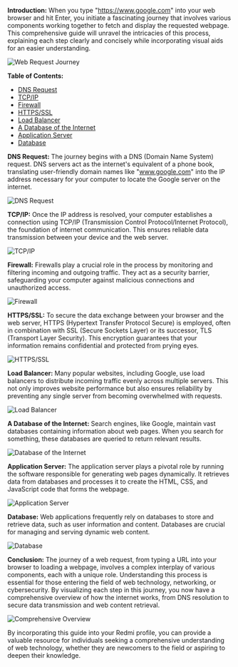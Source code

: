 **Introduction:**
When you type "https://www.google.com" into your web browser and hit Enter, you initiate a fascinating journey that involves various components working together to fetch and display the requested webpage. This comprehensive guide will unravel the intricacies of this process, explaining each step clearly and concisely while incorporating visual aids for an easier understanding.

![Web Request Journey](insert_image_url)

**Table of Contents:**
- [DNS Request](#dns-request)
- [TCP/IP](#tcp-ip)
- [Firewall](#firewall)
- [HTTPS/SSL](#https-ssl)
- [Load Balancer](#load-balancer)
- [A Database of the Internet](#database-of-the-internet)
- [Application Server](#application-server)
- [Database](#database)

**DNS Request:**
The journey begins with a DNS (Domain Name System) request. DNS servers act as the internet's equivalent of a phone book, translating user-friendly domain names like "www.google.com" into the IP address necessary for your computer to locate the Google server on the internet.

![DNS Request](insert_image_url)

**TCP/IP:**
Once the IP address is resolved, your computer establishes a connection using TCP/IP (Transmission Control Protocol/Internet Protocol), the foundation of internet communication. This ensures reliable data transmission between your device and the web server.

![TCP/IP](insert_image_url)

**Firewall:**
Firewalls play a crucial role in the process by monitoring and filtering incoming and outgoing traffic. They act as a security barrier, safeguarding your computer against malicious connections and unauthorized access.

![Firewall](insert_image_url)

**HTTPS/SSL:**
To secure the data exchange between your browser and the web server, HTTPS (Hypertext Transfer Protocol Secure) is employed, often in combination with SSL (Secure Sockets Layer) or its successor, TLS (Transport Layer Security). This encryption guarantees that your information remains confidential and protected from prying eyes.

![HTTPS/SSL](insert_image_url)

**Load Balancer:**
Many popular websites, including Google, use load balancers to distribute incoming traffic evenly across multiple servers. This not only improves website performance but also ensures reliability by preventing any single server from becoming overwhelmed with requests.

![Load Balancer](insert_image_url)

**A Database of the Internet:**
Search engines, like Google, maintain vast databases containing information about web pages. When you search for something, these databases are queried to return relevant results.

![Database of the Internet](insert_image_url)

**Application Server:**
The application server plays a pivotal role by running the software responsible for generating web pages dynamically. It retrieves data from databases and processes it to create the HTML, CSS, and JavaScript code that forms the webpage.

![Application Server](insert_image_url)

**Database:**
Web applications frequently rely on databases to store and retrieve data, such as user information and content. Databases are crucial for managing and serving dynamic web content.

![Database](insert_image_url)

**Conclusion:**
The journey of a web request, from typing a URL into your browser to loading a webpage, involves a complex interplay of various components, each with a unique role. Understanding this process is essential for those entering the field of web technology, networking, or cybersecurity. By visualizing each step in this journey, you now have a comprehensive overview of how the internet works, from DNS resolution to secure data transmission and web content retrieval.

![Comprehensive Overview](insert_image_url)

By incorporating this guide into your Redmi profile, you can provide a valuable resource for individuals seeking a comprehensive understanding of web technology, whether they are newcomers to the field or aspiring to deepen their knowledge.
